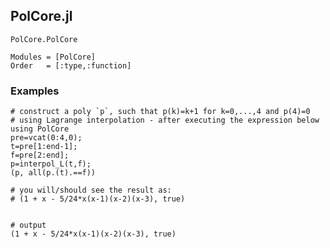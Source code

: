 ## PolCore.jl

```@docs
PolCore.PolCore
```


```@autodocs
Modules = [PolCore]
Order   = [:type,:function]
```


### Examples

```jldoctest; output=false
# construct a poly `p`, such that p(k)=k+1 for k=0,...,4 and p(4)=0
# using Lagrange interpolation - after executing the expression below
using PolCore
pre=vcat(0:4,0);
t=pre[1:end-1];
f=pre[2:end];
p=interpol_L(t,f);
(p, all(p.(t).==f))

# you will/should see the result as:
# (1 + x - 5/24*x(x-1)(x-2)(x-3), true)


# output
(1 + x - 5/24*x(x-1)(x-2)(x-3), true)

```
